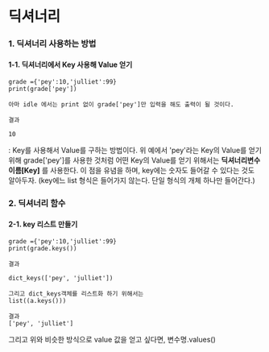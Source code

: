 # 딕셔너리



### 1. 딕셔너리 사용하는 방법



#### 1-1. 딕셔너리에서 Key 사용해 Value 얻기

```
grade ={'pey':10,'julliet':99}
print(grade['pey'])

아마 idle 에서는 print 없이 grade['pey']만 입력을 해도 출력이 될 것이다.

결과

10
```



: Key를 사용해서 Value를 구하는 방법이다. 위 예에서 'pey'라는 Key의 Value를 얻기 위해 grade['pey']를 사용한 것처럼 어떤 Key의 Value를 얻기 위해서는 **딕셔너리변수이름[Key]** 를 사용한다. 이 점을 유념을 하며, key에는 숫자도 들어갈 수 있다는 것도 알아두자. (key에느 list 형식은 들어가지 않는다. 단일 형식의 개체 하나만 들어간다.)





### 2. 딕셔너리 함수



#### 2-1. key 리스트 만들기

```
grade ={'pey':10,'julliet':99}
print(grade.keys())

결과

dict_keys(['pey', 'julliet'])

그리고 dict_keys객체를 리스트화 하기 위해서는
list((a.keys()))

결과
['pey', 'julliet']
```



그리고 위와 비슷한 방식으로 value 값을 얻고 싶다면,  변수명.values()














